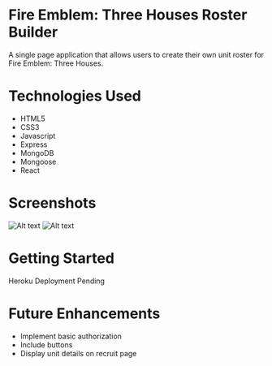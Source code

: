 Fire Emblem: Three Houses Roster Builder
===============

A single page application that allows users to create their own unit roster for Fire Emblem: Three Houses.

Technologies Used
===============
 - HTML5
 - CSS3
 - Javascript
 - Express
 - MongoDB
 - Mongoose
 - React

Screenshots
===============
![Alt text](fe3hrosterbuilder.png)
![Alt text](fe3hrosterbuilder2.png)

Getting Started
===============
Heroku Deployment Pending

Future Enhancements
===============
- Implement basic authorization
- Include buttons
- Display unit details on recruit page